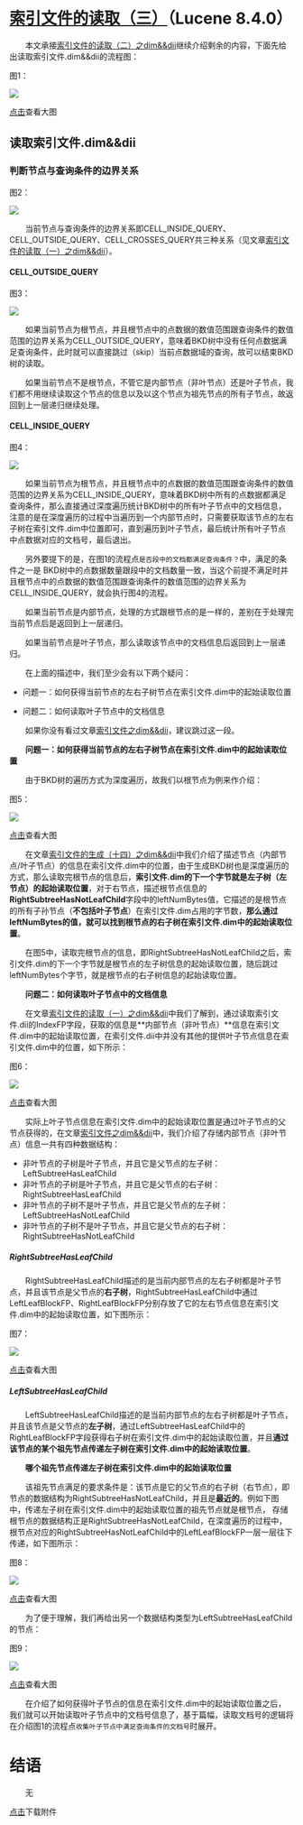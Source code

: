 # [索引文件的读取（三）](https://www.amazingkoala.com.cn/Lucene/Search/)（Lucene 8.4.0）

&emsp;&emsp;本文承接[索引文件的读取（二）之dim&&dii](https://www.amazingkoala.com.cn/Lucene/Search/2020/0428/136.html)继续介绍剩余的内容，下面先给出读取索引文件.dim&&dii的流程图：

图1：

<img src="索引文件的读取（三）-image/1.png">

[点击]()查看大图

## 读取索引文件.dim&&dii

### 判断节点与查询条件的边界关系

图2：

<img src="索引文件的读取（三）-image/2.png">

&emsp;&emsp;当前节点与查询条件的边界关系即CELL_INSIDE_QUERY、CELL_OUTSIDE_QUERY、CELL_CROSSES_QUERY共三种关系（见文章[索引文件的读取（一）之dim&&dii](https://www.amazingkoala.com.cn/Lucene/Search/2020/0427/135.html)）。

#### CELL_OUTSIDE_QUERY

图3：

<img src="索引文件的读取（三）-image/3.png">

&emsp;&emsp;如果当前节点为根节点，并且根节点中的点数据的数值范围跟查询条件的数值范围的边界关系为CELL_OUTSIDE_QUERY，意味着BKD树中没有任何点数据满足查询条件，此时就可以直接跳过（skip）当前点数据域的查询，故可以结束BKD树的读取。

&emsp;&emsp;如果当前节点不是根节点，不管它是内部节点（非叶节点）还是叶子节点，我们都不用继续读取这个节点的信息以及以这个节点为祖先节点的所有子节点，故返回到上一层递归继续处理。

#### CELL_INSIDE_QUERY

图4：

<img src="索引文件的读取（三）-image/4.png">

&emsp;&emsp;如果当前节点为根节点，并且根节点中的点数据的数值范围跟查询条件的数值范围的边界关系为CELL_INSIDE_QUERY，意味着BKD树中所有的点数据都满足查询条件，那么直接通过深度遍历统计BKD树中的所有叶子节点中的文档信息，注意的是在深度遍历的过程中当遍历到一个内部节点时，只需要获取该节点的左右子树在索引文件.dim中位置即可，直到遍历到叶子节点，最后统计所有叶子节点中点数据对应的文档号，最后退出。

&emsp;&emsp;另外要提下的是，在图1的流程点`是否段中的文档都满足查询条件？`中，满足的条件之一是 BKD树中的点数据数量跟段中的文档数量一致，当这个前提不满足时并且根节点中的点数据的数值范围跟查询条件的数值范围的边界关系为CELL_INSIDE_QUERY，就会执行图4的流程。

&emsp;&emsp;如果当前节点是内部节点，处理的方式跟根节点的是一样的，差别在于处理完当前节点后是返回到上一层递归。

&emsp;&emsp;如果当前节点是叶子节点，那么读取该节点中的文档信息后返回到上一层递归。

&emsp;&emsp;在上面的描述中，我们至少会有以下两个疑问：

- 问题一：如何获得当前节点的左右子树节点在索引文件.dim中的起始读取位置

- 问题二：如何读取叶子节点中的文档信息

&emsp;&emsp;如果你没有看过文章[索引文件之dim&&dii](https://www.amazingkoala.com.cn/Lucene/suoyinwenjian/2019/0424/53.html)，建议跳过这一段。

&emsp;&emsp;**问题一：如何获得当前节点的左右子树节点在索引文件.dim中的起始读取位置**

&emsp;&emsp;由于BKD树的遍历方式为深度遍历，故我们以根节点为例来作介绍：

图5：

<img src="索引文件的读取（三）-image/5.png">

[点击]()查看大图

&emsp;&emsp;在文章[索引文件的生成（十四）之dim&&dii](https://www.amazingkoala.com.cn/Lucene/Index/2020/0424/134.html)中我们介绍了描述节点（内部节点/叶子节点）的信息在索引文件.dim中的位置，由于生成BKD树也是深度遍历的方式，那么读取完根节点的信息后，**索引文件.dim的下一个字节就是左子树（左节点）的起始读取位置**，对于右节点，描述根节点信息的**RightSubtreeHasNotLeafChild**字段中的leftNumBytes值，它描述的是根节点的所有子孙节点（**不包括叶子节点**）在索引文件.dim占用的字节数，**那么通过leftNumBytes的值，就可以找到根节点的右子树在索引文件.dim中的起始读取位置**。

&emsp;&emsp;在图5中，读取完根节点的信息，即RightSubtreeHasNotLeafChild之后，索引文件.dim的下一个字节就是根节点的左子树信息的起始读取位置，随后跳过leftNumBytes个字节，就是根节点的右子树信息的起始读取位置。

&emsp;&emsp;**问题二：如何读取叶子节点中的文档信息**

&emsp;&emsp;在文章[索引文件的读取（一）之dim&&dii](https://www.amazingkoala.com.cn/Lucene/Search/2020/0427/135.html)中我们了解到，通过读取索引文件.dii的IndexFP字段，获取的信息是**内部节点（非叶节点）**信息在索引文件.dim中的起始读取位置，在索引文件.dii中并没有其他的提供叶子节点信息在索引文件.dim中的位置，如下所示：

图6：

<img src="索引文件的读取（三）-image/6.png">

[点击]()查看大图

&emsp;&emsp;实际上叶子节点信息在索引文件.dim中的起始读取位置是通过叶子节点的父节点获得的，在文章[索引文件之dim&&dii](https://www.amazingkoala.com.cn/Lucene/suoyinwenjian/2019/0424/53.html)中，我们介绍了存储内部节点（非叶节点）信息一共有四种数据结构：

- 非叶节点的子树是叶子节点，并且它是父节点的左子树：LeftSubtreeHasLeafChild
- 非叶节点的子树是叶子节点，并且它是父节点的右子树：RightSubtreeHasLeafChild
- 非叶节点的子树不是叶子节点，并且它是父节点的左子树：LeftSubtreeHasNotLeafChild
- 非叶节点的子树不是叶子节点，并且它是父节点的右子树：RightSubtreeHasNotLeafChild

##### RightSubtreeHasLeafChild

&emsp;&emsp;RightSubtreeHasLeafChild描述的是当前内部节点的左右子树都是叶子节点，并且该节点是父节点的**右子树**，RightSubtreeHasLeafChild中通过LeftLeafBlockFP、RightLeafBlockFP分别存放了它的左右节点信息在索引文件.dim中的起始读取位置，如下图所示：

图7：

<img src="索引文件的读取（三）-image/7.png">

[点击]()查看大图

##### LeftSubtreeHasLeafChild

&emsp;&emsp;LeftSubtreeHasLeafChild描述的是当前内部节点的左右子树都是叶子节点，并且该节点是父节点的**左子树**，通过LeftSubtreeHasLeafChild中的RightLeafBlockFP字段获得右子树在索引文件.dim中的起始读取位置，并且**通过该节点的某个祖先节点传递左子树在索引文件.dim中的起始读取位置**。

&emsp;&emsp;**哪个祖先节点传递左子树在索引文件.dim中的起始读取位置**

&emsp;&emsp;该祖先节点满足的要求条件是：该节点是它的父节点的右子树（右节点），即节点的数据结构为RightSubtreeHasNotLeafChild，并且是**最近的**。例如下图中，传递左子树在索引文件.dim中的起始读取位置的祖先节点就是根节点， 存储根节点的数据结构正是RightSubtreeHasNotLeafChild，在深度遍历的过程中，根节点对应的RightSubtreeHasNotLeafChild中的LeftLeafBlockFP一层一层往下传递，如下图所示：

图8：

<img src="索引文件的读取（三）-image/8.png">

[点击]()查看大图

&emsp;&emsp;为了便于理解，我们再给出另一个数据结构类型为LeftSubtreeHasLeafChild的节点：

图9：

<img src="索引文件的读取（三）-image/9.png">

[点击]()查看大图

&emsp;&emsp;在介绍了如何获得叶子节点的信息在索引文件.dim中的起始读取位置之后，我们就可以开始读取叶子节点中的文档号信息了，基于篇幅，读取文档号的逻辑将在介绍图1的流程点`收集叶子节点中满足查询条件的文档号`时展开。

# 结语

&emsp;&emsp;无

[点击](http://www.amazingkoala.com.cn/attachment/Lucene/Search/索引文件的读取（三）/索引文件的读取（三）.zip)下载附件










